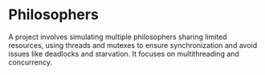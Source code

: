 # Philosophers
A project involves simulating multiple philosophers sharing limited resources, using threads and mutexes to ensure synchronization and avoid issues like deadlocks and starvation. It focuses on multithreading and concurrency.
